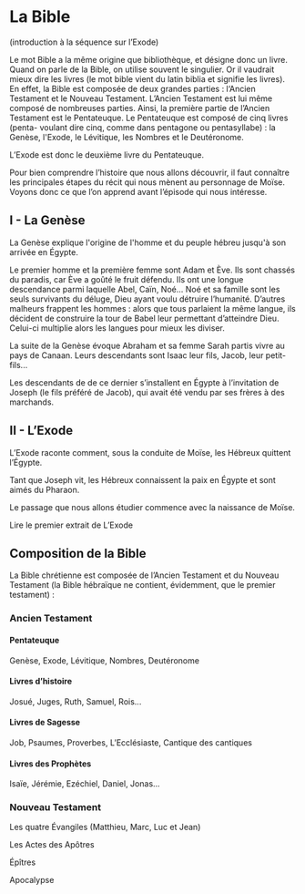 # La Bible
(introduction à la séquence sur l’Exode)

Le mot Bible a la même origine que bibliothèque, et désigne donc un livre. Quand on parle de la Bible, on utilise souvent le singulier. Or il vaudrait mieux dire les livres (le mot bible vient du latin biblia et signifie les livres).
En effet, la Bible est composée de deux grandes parties : l‘Ancien Testament et le Nouveau Testament.
L’Ancien Testament est lui même composé de nombreuses parties. Ainsi, la première partie de l’Ancien Testament est le Pentateuque.
Le Pentateuque est composé de cinq livres (penta- voulant dire cinq, comme dans pentagone ou pentasyllabe) : la Genèse, l'Exode, le Lévitique, les Nombres et le Deutéronome.

L’Exode est donc le deuxième livre du Pentateuque.

Pour bien comprendre l’histoire que nous allons découvrir, il faut connaître les principales étapes du récit qui nous mènent au personnage de Moïse. Voyons donc ce que l’on apprend avant l’épisode qui nous intéresse.

## I - La Genèse

La Genèse explique l'origine de l'homme et du peuple hébreu jusqu'à son arrivée en Égypte.

Le premier homme et la première femme sont Adam et Ève. Ils sont chassés du paradis, car Ève a goûté le fruit défendu. Ils ont une longue descendance parmi laquelle Abel, Caïn, Noé...
Noé et sa famille sont les seuls survivants du déluge, Dieu ayant voulu détruire l’humanité.
D’autres malheurs frappent les hommes : alors que tous parlaient la même langue, ils décident de construire la tour de Babel leur permettant d’atteindre Dieu. Celui-ci multiplie alors les langues pour mieux les diviser.

La suite de la Genèse évoque Abraham et sa femme Sarah partis vivre au pays de Canaan. Leurs descendants sont Isaac leur fils, Jacob, leur petit-fils...

Les descendants de de ce dernier s’installent en Égypte à l’invitation de Joseph (le fils préféré de Jacob), qui avait été vendu par ses frères à des marchands.

## II - L’Exode

L’Exode raconte comment, sous la conduite de Moïse, les Hébreux quittent l’Égypte.

Tant que Joseph vit, les Hébreux connaissent la paix en Égypte et sont aimés du Pharaon.

Le passage que nous allons étudier commence avec la naissance de Moïse.

Lire le premier extrait de L’Exode

## Composition de la Bible

La Bible chrétienne est composée de l’Ancien Testament et du Nouveau Testament (la Bible hébraïque ne contient, évidemment, que le premier testament) :

### Ancien Testament

#### Pentateuque

Genèse, Exode, Lévitique, Nombres, Deutéronome

#### Livres d’histoire

Josué, Juges, Ruth, Samuel, Rois...

#### Livres de Sagesse

Job, Psaumes, Proverbes, L’Ecclésiaste, Cantique des cantiques

#### Livres des Prophètes

Isaïe, Jérémie, Ezéchiel, Daniel, Jonas...

### Nouveau Testament

Les quatre Évangiles (Matthieu, Marc, Luc et Jean)

Les Actes des Apôtres

Épîtres

Apocalypse 
